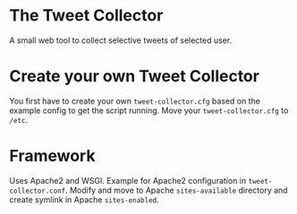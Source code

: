 # The Tweet Collector
A small web tool to collect selective tweets of selected user.

# Create your own Tweet Collector
You first have to create your own `tweet-collector.cfg` based on the example config to get the script running. Move your `tweet-collector.cfg` to `/etc`. 

# Framework
Uses Apache2 and WSGI. Example for Apache2 configuration in `tweet-collector.conf`. Modify and move to Apache `sites-available` directory and create symlink in Apache `sites-enabled`.


